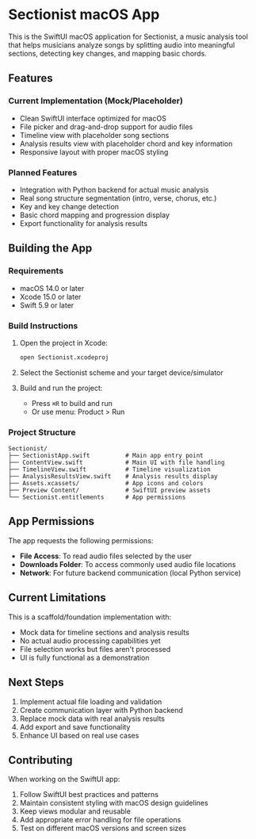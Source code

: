 # Sectionist macOS App

This is the SwiftUI macOS application for Sectionist, a music analysis tool that helps musicians analyze songs by splitting audio into meaningful sections, detecting key changes, and mapping basic chords.

## Features

### Current Implementation (Mock/Placeholder)
- Clean SwiftUI interface optimized for macOS
- File picker and drag-and-drop support for audio files
- Timeline view with placeholder song sections
- Analysis results view with placeholder chord and key information
- Responsive layout with proper macOS styling

### Planned Features
- Integration with Python backend for actual music analysis
- Real song structure segmentation (intro, verse, chorus, etc.)
- Key and key change detection
- Basic chord mapping and progression display
- Export functionality for analysis results

## Building the App

### Requirements
- macOS 14.0 or later
- Xcode 15.0 or later
- Swift 5.9 or later

### Build Instructions

1. Open the project in Xcode:
   ```bash
   open Sectionist.xcodeproj
   ```

2. Select the Sectionist scheme and your target device/simulator

3. Build and run the project:
   - Press `⌘R` to build and run
   - Or use menu: Product > Run

### Project Structure

```
Sectionist/
├── SectionistApp.swift          # Main app entry point
├── ContentView.swift            # Main UI with file handling
├── TimelineView.swift           # Timeline visualization
├── AnalysisResultsView.swift    # Analysis results display
├── Assets.xcassets/             # App icons and colors
├── Preview Content/             # SwiftUI preview assets
└── Sectionist.entitlements      # App permissions
```

## App Permissions

The app requests the following permissions:
- **File Access**: To read audio files selected by the user
- **Downloads Folder**: To access commonly used audio file locations
- **Network**: For future backend communication (local Python service)

## Current Limitations

This is a scaffold/foundation implementation with:
- Mock data for timeline sections and analysis results
- No actual audio processing capabilities yet
- File selection works but files aren't processed
- UI is fully functional as a demonstration

## Next Steps

1. Implement actual file loading and validation
2. Create communication layer with Python backend
3. Replace mock data with real analysis results
4. Add export and save functionality
5. Enhance UI based on real use cases

## Contributing

When working on the SwiftUI app:
1. Follow SwiftUI best practices and patterns
2. Maintain consistent styling with macOS design guidelines
3. Keep views modular and reusable
4. Add appropriate error handling for file operations
5. Test on different macOS versions and screen sizes
